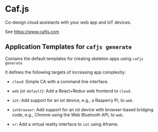 # Caf.js

Co-design cloud assistants with your web app and IoT devices.

See https://www.cafjs.com

## Application Templates for `cafjs generate`

Contains the default templates for creating skeleton apps using `cafjs generate`

It defines the following targets of increasing app complexity:

* `cloud`: Simple CA with a command line interface.

* `web` (or `default`): Add a React+Redux web frontend to `cloud`.

* `iot`: Add support for an iot device, e.g., a Rasperry Pi, to `web`.

* `iotbrowser`: Add support for an iot device with browser-based bridging code, e.g., Chrome using the Web Bluetooth API, to `web`.

* `vr`: Add a virtual reality interface to `iot` using Aframe.
